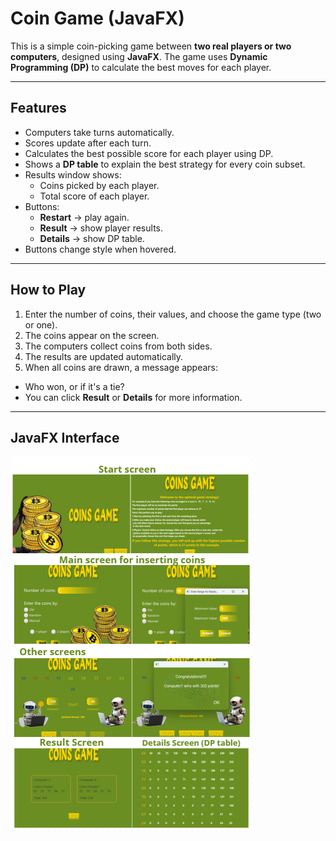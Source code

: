 # Coin Game (JavaFX)

This is a simple coin-picking game between **two real players or two computers**, designed using **JavaFX**.
The game uses **Dynamic Programming (DP)** to calculate the best moves for each player.

---

## Features
- Computers take turns automatically.
- Scores update after each turn.
- Calculates the best possible score for each player using DP.
- Shows a **DP table** to explain the best strategy for every coin subset.
- Results window shows:
  - Coins picked by each player.
  - Total score of each player.
- Buttons:
  - **Restart** → play again.
  - **Result** → show player results.
  - **Details** → show DP table.
- Buttons change style when hovered.

---

## How to Play
1. Enter the number of coins, their values, and choose the game type (two or one).
2. The coins appear on the screen.
3. The computers collect coins from both sides.
4. The results are updated automatically.
5. When all coins are drawn, a message appears:
- Who won, or if it's a tie?
- You can click **Result** or **Details** for more information.

---

## JavaFX Interface

![App Interface](ui.png)
